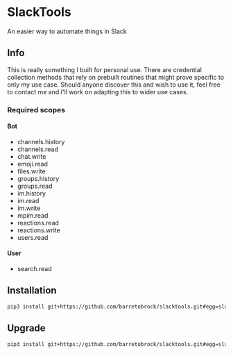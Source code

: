 # SlackTools
An easier way to automate things in Slack

## Info
This is really something I built for personal use. There are credential collection methods that rely on prebuilt routines that might prove specific to only my use case. Should anyone discover this and wish to use it, feel free to contact me and I'll work on adapting this to wider use cases.

### Required scopes
#### Bot
 - channels.history
 - channels.read
 - chat.write
 - emoji.read
 - files.write
 - groups.history
 - groups.read
 - im.history
 - im.read
 - im.write
 - mpim.read
 - reactions.read
 - reactions.write
 - users.read
#### User
 - search.read

## Installation
```bash
pip3 install git+https://github.com/barretobrock/slacktools.git#egg=slacktools
```

## Upgrade
```bash
pip3 install git+https://github.com/barretobrock/slacktools.git#egg=slacktools --upgrade
```


